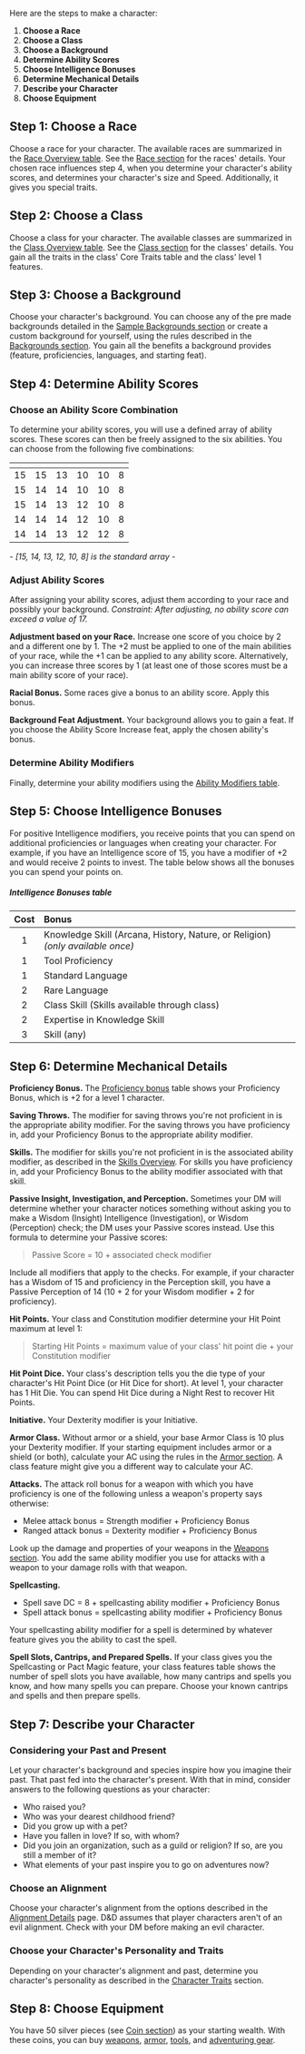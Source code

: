 
Here are the steps to make a character:
<div class="listNoGap"></div>

1. **Choose a Race**
2. **Choose a Class**
3. **Choose a Background**
4. **Determine Ability Scores**
5. **Choose Intelligence Bonuses**
6. **Determine Mechanical Details**
7. **Describe your Character**
8. **Choose Equipment**



## Step 1: Choose a Race
Choose a race for your character. The available races are summarized in the [Race Overview table](https://lolindhir.github.io/PnP/rules/races/race_list). See the [Race section](https://lolindhir.github.io/PnP/rules/races) for the races' details. 
Your chosen race influences step 4, when you determine your character's ability scores, and determines your character's size and Speed. Additionally, it gives you special traits.



## Step 2: Choose a Class
Choose a class for your character. The available classes are summarized in the [Class Overview table](https://lolindhir.github.io/PnP/rules/classes/class_list). See the [Class section](https://lolindhir.github.io/PnP/rules/classes) for the classes' details. 
You gain all the traits in the class' Core Traits table and the class' level 1 features.



## Step 3: Choose a Background
Choose your character's background. You can choose any of the pre made backgrounds detailed in the [Sample Backgrounds section](https://lolindhir.github.io/PnP/rules/creation/character_creation/backgrounds/backgrounds_samples) or create a custom background for yourself, using the rules described in the [Backgrounds section](https://lolindhir.github.io/PnP/rules/creation/character_creation/backgrounds).
You gain all the benefits a background provides (feature, proficiencies, languages, and starting feat).



## Step 4: Determine Ability Scores

### Choose an Ability Score Combination
To determine your ability scores, you will use a defined array of ability scores. These scores can then be freely assigned to the six abilities. You can choose from the following five combinations:

| <!-- --> | <!-- --> | <!-- --> | <!-- --> | <!-- --> | <!-- --> |
| :------: | :------: | :------: | :------: | :------: | :------: |
|    15    |    15    |    13    |    10    |    10    |    8     |
|    15    |    14    |    14    |    10    |    10    |    8     |
|    15    |    14    |    13    |    12    |    10    |    8     |
|    14    |    14    |    14    |    12    |    10    |    8     |
|    14    |    14    |    13    |    12    |    12    |    8     |

*- [15, 14, 13, 12, 10, 8] is the standard array -*




### Adjust Ability Scores
After assigning your ability scores, adjust them according to your race and possibly your background. 
*Constraint: After adjusting, no ability score can exceed a value of 17.*

**Adjustment based on your Race.** Increase one score of you choice by 2 and a different one by 1. The +2 must be applied to one of the main abilities of your race, while the +1 can be applied to any ability score. Alternatively, you can increase three scores by 1 (at least one of those scores must be a main ability score of your race).

**Racial Bonus.** Some races give a bonus to an ability score. Apply this bonus.

**Background Feat Adjustment.** Your background allows you to gain a feat. If you choose the Ability Score Increase feat, apply the chosen ability's bonus.

### Determine Ability Modifiers
Finally, determine your ability modifiers using the [Ability Modifiers table](https://lolindhir.github.io/PnP/rules/glossary/ability_modifiers).



## Step 5: Choose Intelligence Bonuses
For positive Intelligence modifiers, you receive points that you can spend on additional proficiencies or languages when creating your character. For example, if you have an Intelligence score of 15, you have a modifier of +2 and would receive 2 points to invest. The table below shows all the bonuses you can spend your points on.

##### Intelligence Bonuses table
| Cost | Bonus                                                                          |
| :--: | :----------------------------------------------------------------------------- |
|  1   | Knowledge Skill (Arcana, History, Nature, or Religion) *(only available once)* |
|  1   | Tool Proficiency                                                               |
|  1   | Standard Language                                                              |
|  2   | Rare Language                                                                  |
|  2   | Class Skill (Skills available through class)                                   |
|  2   | Expertise in Knowledge Skill                                                   |
|  3   | Skill (any)                                                                    |



## Step 6: Determine Mechanical Details

**Proficiency Bonus.** The [Proficiency bonus](https://lolindhir.github.io/PnP/rules/glossary/proficiency) table shows your Proficiency Bonus, which is +2 for a level 1 character.

**Saving Throws.** The modifier for saving throws you're not proficient in is the appropriate ability modifier. For the saving throws you have proficiency in, add your Proficiency Bonus to the appropriate ability modifier.

**Skills.** The modifier for skills you're not proficient in is the associated ability modifier, as described in the [Skills Overview](https://lolindhir.github.io/PnP/rules/glossary/skills). For skills you have proficiency in, add your Proficiency Bonus to the ability modifier associated with that skill.

**Passive Insight, Investigation, and Perception.** Sometimes your DM will determine whether your character notices something without asking you to make a Wisdom (Insight) Intelligence (Investigation), or Wisdom (Perception) check; the DM uses your Passive scores instead. Use this formula to determine your Passive scores:
<div class="listNoGap"></div>

> Passive Score = 10 + associated check modifier
<div class="listNoGap"></div>

Include all modifiers that apply to the checks. For example, if your character has a Wisdom of 15 and proficiency in the Perception skill, you have a Passive Perception of 14 (10 + 2 for your Wisdom modifier + 2 for proficiency).

**Hit Points.** Your class and Constitution modifier determine your Hit Point maximum at level 1:
<div class="listNoGap"></div>

> Starting Hit Points = maximum value of your class' hit point die + your Constitution modifier

**Hit Point Dice.** Your class's description tells you the die type of your character's Hit Point Dice (or Hit Dice for short). At level 1, your character has 1 Hit Die. You can spend Hit Dice during a Night Rest to recover Hit Points.

**Initiative.** Your Dexterity modifier is your Initiative.

**Armor Class.** Without armor or a shield, your base Armor Class is 10 plus your Dexterity modifier. If your starting equipment includes armor or a shield (or both), calculate your AC using the rules in the [Armor section](https://lolindhir.github.io/PnP/rules/equipment/armor). A class feature might give you a different way to calculate your AC.

**Attacks.** The attack roll bonus for a weapon with which you have proficiency is one of the following unless a weapon's property says otherwise:
<div class="listNoGap"></div>

- Melee attack bonus = Strength modifier + Proficiency Bonus
- Ranged attack bonus = Dexterity modifier + Proficiency Bonus
<div class="listNoGap"></div>

Look up the damage and properties of your weapons in the [Weapons section](https://lolindhir.github.io/PnP/rules/equipment/weapons). You add the same ability modifier you use for attacks with a weapon to your damage rolls with that weapon.

**Spellcasting.**
<div class="listNoGap"></div>

- Spell save DC = 8 + spellcasting ability modifier + Proficiency Bonus
- Spell attack bonus = spellcasting ability modifier + Proficiency Bonus
<div class="listNoGap"></div>

Your spellcasting ability modifier for a spell is determined by whatever feature gives you the ability to cast the spell.

**Spell Slots, Cantrips, and Prepared Spells.** If your class gives you the Spellcasting or Pact Magic feature, your class features table shows the number of spell slots you have available, how many cantrips and spells you know, and how many spells you can prepare. Choose your known cantrips and spells and then prepare spells.



## Step 7: Describe your Character

### Considering your Past and Present
Let your character's background and species inspire how you imagine their past. That past fed into the character's present. With that in mind, consider answers to the following questions as your character:
<div class="listNoGap"></div>

- Who raised you?
- Who was your dearest childhood friend?
- Did you grow up with a pet?
- Have you fallen in love? If so, with whom?
- Did you join an organization, such as a guild or religion? If so, are you still a member of it?
- What elements of your past inspire you to go on adventures now?

### Choose an Alignment
Choose your character's alignment from the options described in the [Alignment Details](https://lolindhir.github.io/PnP/rules/creation/character_creation/alignment) page. D&D assumes that player characters aren't of an evil alignment. Check with your DM before making an evil character.

### Choose your Character's Personality and Traits
Depending on your character's alignment and past, determine you character's personality as described in the [Character Traits](https://lolindhir.github.io/PnP/rules/creation/character_creation/character_traits) section. 



## Step 8: Choose Equipment
You have 50 silver pieces (see [Coin section](https://lolindhir.github.io/PnP/rules/equipment/coins)) as your starting wealth. With these coins, you can buy [weapons](https://lolindhir.github.io/PnP/rules/equipment/weapons), [armor](https://lolindhir.github.io/PnP/rules/equipment/armor), [tools](https://lolindhir.github.io/PnP/rules/equipment/tools), and [adventuring gear](https://lolindhir.github.io/PnP/rules/equipment/adventuring_gear).


